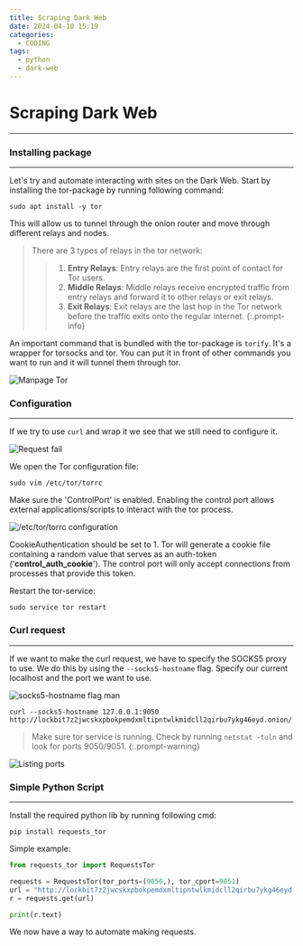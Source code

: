 ```yaml
---
title: Scraping Dark Web
date: 2024-04-10 15:19
categories:
  - CODING
tags:
  - python
  - dark-web
---
```

# Scraping Dark Web

---

### Installing package
---


Let's try and automate interacting with sites on the Dark Web.
Start by installing the tor-package by running following command:
```shell
sudo apt install -y tor
```

This will allow us to tunnel through the onion router and move through different relays and nodes.
> There are 3 types of relays in the tor network:
>>1. **Entry Relays**: Entry relays are the first point of contact for Tor users.
>>2. **Middle Relays**: Middle relays receive encrypted traffic from entry relays and forward it to other relays or exit relays.
>>3. **Exit Relays**: Exit relays are the last hop in the Tor network before the traffic exits onto the regular internet.
{:.prompt-info}

An important command that is bundled with the tor-package is `torify`.
It's a wrapper for torsocks and tor. You can put it in front of other commands you want to run and it will tunnel them through tor.

![Manpage Tor](/assets/img/sdw/sdw1.png)

### Configuration
---


If we try to use `curl` and wrap it we see that we still need to configure it.

![Request fail](/assets/img/sdw/sdw2.png)

We open the Tor configuration file:

```Shell
sudo vim /etc/tor/torrc
```

Make sure the 'ControlPort' is enabled. Enabling the control port allows external applications/scripts to interact with the tor process.

![/etc/tor/torrc configuration](/assets/img/sdw/sdw3.png)

CookieAuthentication should be set to 1. Tor will generate a cookie file containing a random value that serves as an auth-token ('**control_auth_cookie**'). The control port will only accept connections from processes that provide this token.

Restart the tor-service:
```Shell
sudo service tor restart
```


### Curl request
---

If we want to make the curl request, we have to specify the SOCKS5 proxy to use.
We do this by using the `--socks5-hostname` flag. Specify our current localhost and the port we want to use. 

![socks5-hostname flag man](/assets/img/sdw/sdw4.png)

```Shell
curl --socks5-hostname 127.0.0.1:9050 http://lockbit7z2jwcskxpbokpemdxmltipntwlkmidcll2qirbu7ykg46eyd.onion/
```


> Make sure tor service is running. Check by running `netstat -tuln` and look for ports 9050/9051.
{:.prompt-warning}

![Listing ports](/assets/img/sdw/sdw5.png)

### Simple Python Script
---

Install the required python lib by running following cmd:
```Shell
pip install requests_tor
```

Simple example:
```Python
from requests_tor import RequestsTor

requests = RequestsTor(tor_ports=(9050,), tor_cport=9051)
url = "http://lockbit7z2jwcskxpbokpemdxmltipntwlkmidcll2qirbu7ykg46eyd.onion/"
r = requests.get(url)

print(r.text)
```

We now have a way to automate making requests.

